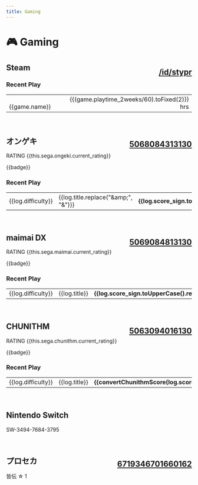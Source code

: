 ```yaml
---
title: Gaming
---
```


# &#127918; Gaming


## Steam <span class="small"><a style="margin-top: 12px; float:right;" href="https://steamcommunity.com/id/stypr">/id/stypr</a></span>

<div v-if="!steam_error">

### Recent Play

<table width=100%>
    <tr v-for="game in steam">
        <td>
            <img :src="'https://media.steampowered.com/steamcommunity/public/images/apps/' + game.appid + '/' + game.img_icon_url + '.jpg'" width=16 />&nbsp;
            {{game.name}}
        </td>
        <td align=right>
            {{(game.playtime_2weeks/60).toFixed(2)}} hrs
        </td>
    </tr>
</table>

</div>

<br>

## オンゲキ <span class="small"><u style="margin-top:12px; float:right;">5068084313130</u></span>


<div v-if="!sega_error">

RATING {{this.sega.ongeki.current_rating}}

<span v-for="badge in sega.ongeki.badges">
    <span class="badge">{{badge}}</span>&nbsp;
</span>

### Recent Play

<table width=100% class="fixed-top">
    <tr v-for="log in sega.ongeki.log">
        <td width=50>
            <div class="badge" align=center>{{log.difficulty}}</div>
        </td>
        <td>
            {{log.title.replace("&#x26;amp;", "&")}}
        </td>
        <td align=right>
            <b>{{log.score_sign.toUpperCase().replace("PLUS","+")}}</b>
        </td>
    </tr>
</table>

</div>

<br>

## maimai DX <span class="small"><u style="margin-top:12px; float:right">5069084813130</u></span>

<div v-if="!sega_error">

RATING {{this.sega.maimai.current_rating}}

<span v-for="badge in sega.maimai.badges">
    <span class="badge">{{badge}}</span>&nbsp;
</span>

### Recent Play

<table width=100% class="fixed-top">
    <tr v-for="log in sega.maimai.log">
        <td width=50>
            <div class="badge" align=center>{{log.difficulty}}</div>
        </td>
        <td>
            {{log.title}}
        </td>
        <td align=right>
            <b>{{log.score_sign.toUpperCase().replace("PLUS","+")}}</b>
        </td>
    </tr>
</table>

</div>

<br>

## CHUNITHM <span class="small"><u style="margin-top:12px; float:right">5063094016130</u></span>

<div v-if="!sega_error">

RATING {{this.sega.chunithm.current_rating}}

<span v-for="badge in sega.chunithm.badges">
    <span class="badge">{{badge}}</span>&nbsp;
</span>

### Recent Play

<table width=100% class="fixed-top">
    <tr v-for="log in sega.chunithm.log">
        <td width=50>
            <div class="badge" align=center>{{log.difficulty}}</div>
        </td>
        <td>
            {{log.title}}
        </td>
        <td align=right>
            <b>{{convertChunithmScore(log.score_sign)}}</b>
        </td>
    </tr>
</table>

</div>

<br>

## Nintendo Switch

SW-3494-7684-3795

<br>

## プロセカ <span class="small"><u style="margin-top:12px; float:right">6719346701660162</u></span>

<span class="badge">皆伝 ☆ 1</span>

<br><br>



<script type="module">
import { useData } from 'vitepress'

export default {
  data() {
    return {
      steam: {},
      sega: {'ongeki': {}, 'chunithm': {}, 'maimai': {}},
      sega_error: true,
      steam_error: true,
    };
  },
  mounted() {
    // Dynamically load APIs
    // Return stored gists on error
    fetch("https://api.harold.kim/api/v1/steam")
    .then((response) => response.json())
    .then((response) => {
      this.updateSteam(response);
    })
    .catch((error) => {
      console.log(error)
    });
    fetch("https://api.harold.kim/api/v1/sega")
    .then((response) => response.json())
    .then((response) => {
      this.updateSega(response);
    })
    .catch((error) => {
      console.log(error)
    });
  },
  methods: {
    convertChunithmScore(score) {
        let result = ""
        switch(score){
            case '0':
                result = 'D'
                break
            case '1':
                result = 'C'
                break
            case '2':
                result = 'B'
                break
            case '3':
                result = 'BB'
                break
            case '4':
                result = 'BBB'
                break
            case '5':
                result = 'A'
                break
            case '6':
                result = 'AA'
                break
            case '7':
                result = 'AAA'
                break
            case '8':
                result = 'S'
                break
            case '9':
                result = 'SS'
                break
            case '10':
                result = 'SSS'
                break
        }
        return result
    },
    updateSteam(response) {
      this.steam = response.response.games
      this.steam_error = false
    },
    updateSega(response) {
      // Parse ongeki
      this.sega.ongeki = response.ongeki.info
      this.sega.ongeki.log = response.ongeki.log
      this.sega.ongeki.badges = []
      this.sega.ongeki.badges.push(response.ongeki.info.title)
      if(response.ongeki.info.battle_point >= 15000){
        this.sega.ongeki.badges.push('奏伝')
      }
      // Parse maimai
      this.sega.maimai = response.maimai.info
      this.sega.maimai.log = response.maimai.log
      this.sega.maimai.badges = []
      this.sega.maimai.badges.push(response.maimai.info.title)
      this.sega.maimai.badges.concat(response.maimai.info.extra)
      // Parse Chunithm
      this.sega.chunithm = response.chunithm.info
      this.sega.chunithm.log = response.chunithm.log
      this.sega.chunithm.badges = []
      this.sega.chunithm.badges.push(response.chunithm.info.title)

      // disable error
      this.sega_error = false
    },
  }
};
</script>

